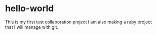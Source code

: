 # hello-world
This is my first test collaboration project
I am also making a ruby project that I will manage with git.
